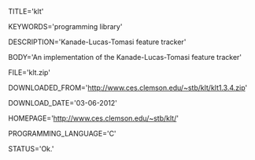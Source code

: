 
TITLE='klt'

KEYWORDS='programming library'

DESCRIPTION='Kanade-Lucas-Tomasi feature tracker'

BODY='An implementation of the Kanade-Lucas-Tomasi feature tracker'

FILE='klt.zip'

DOWNLOADED_FROM='http://www.ces.clemson.edu/~stb/klt/klt1.3.4.zip'

DOWNLOAD_DATE='03-06-2012'

HOMEPAGE='http://www.ces.clemson.edu/~stb/klt/'

PROGRAMMING_LANGUAGE='C'

STATUS='Ok.'